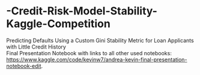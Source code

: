 # -Credit-Risk-Model-Stability-Kaggle-Competition
Predicting Defaults Using a Custom Gini Stability Metric for Loan Applicants with Little Credit History <br />
Final Presentation Notebook with links to all other used notebooks: https://www.kaggle.com/code/kevinw7/andrea-kevin-final-presentation-notebook-edit. 
